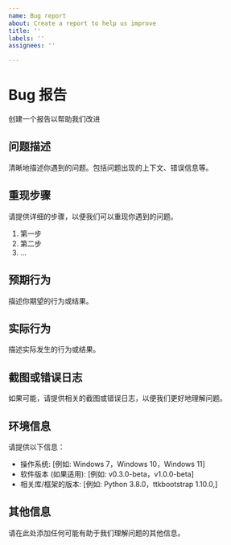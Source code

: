 ```yaml
---
name: Bug report
about: Create a report to help us improve
title: ''
labels: ''
assignees: ''

---
```


# Bug 报告

创建一个报告以帮助我们改进

## 问题描述

清晰地描述你遇到的问题。包括问题出现的上下文、错误信息等。

## 重现步骤

请提供详细的步骤，以便我们可以重现你遇到的问题。

1. 第一步
2. 第二步
3. ...

## 预期行为

描述你期望的行为或结果。

## 实际行为

描述实际发生的行为或结果。

## 截图或错误日志

如果可能，请提供相关的截图或错误日志，以便我们更好地理解问题。

## 环境信息

请提供以下信息：

- 操作系统: [例如: Windows 7，Windows 10，Windows 11]
- 软件版本 (如果适用): [例如: v0.3.0-beta，v1.0.0-beta]
- 相关库/框架的版本: [例如: 
Python 3.8.0，ttkbootstrap 1.10.0,]

## 其他信息

请在此处添加任何可能有助于我们理解问题的其他信息。
